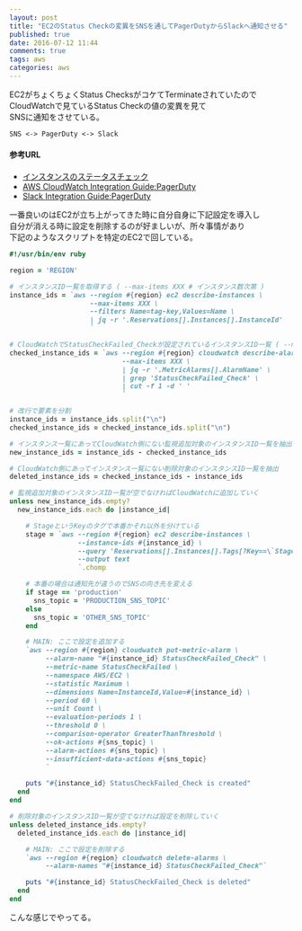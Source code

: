 ```yaml
---
layout: post
title: "EC2のStatus Checkの変異をSNSを通してPagerDutyからSlackへ通知させる"
published: true
date: 2016-07-12 11:44
comments: true
tags: aws
categories: aws
---
```


EC2がちょくちょくStatus ChecksがコケてTerminateされていたので  
CloudWatchで見ているStatus Checkの値の変異を見て  
SNSに通知をさせている。
  
`SNS <-> PagerDuty <-> Slack`
  
#### 参考URL
  
- [インスタンスのステータスチェック](http://docs.aws.amazon.com/ja_jp/AWSEC2/latest/UserGuide/monitoring-system-instance-status-check.html)
- [AWS CloudWatch Integration Guide:PagerDuty](https://www.pagerduty.com/docs/guides/aws-cloudwatch-integration-guide/)
- [Slack Integration Guide:PagerDuty](https://www.pagerduty.com/docs/guides/slack-integration-guide/)

  
一番良いのはEC2が立ち上がってきた時に自分自身に下記設定を導入し  
自分が消える時に設定を削除するのが好ましいが、所々事情があり  
下記のようなスクリプトを特定のEC2で回している。

```rb
#!/usr/bin/env ruby

region = 'REGION'

# インスタンスID一覧を取得する ( --max-items XXX # インスタンス数次第 )
instance_ids = `aws --region #{region} ec2 describe-instances \
                    --max-items XXX \
                    --filters Name=tag-key,Values=Name \
                    | jq -r '.Reservations[].Instances[].InstanceId'
                    `

# CloudWatchでStatusCheckFailed_Checkが設定されているインスタンスID一覧 ( --max-items XXX # インスタンス数次第 )
checked_instance_ids = `aws --region #{region} cloudwatch describe-alarms \
                            --max-items XXX \
                            | jq -r '.MetricAlarms[].AlarmName' \
                            | grep 'StatusCheckFailed_Check' \
                            | cut -f 1 -d ' '
                            `

# 改行で要素を分割
instance_ids = instance_ids.split("\n")
checked_instance_ids = checked_instance_ids.split("\n")

# インスタンス一覧にあってCloudWatch側にない監視追加対象のインスタンスID一覧を抽出
new_instance_ids = instance_ids - checked_instance_ids

# CloudWatch側にあってインスタンス一覧にない削除対象のインスタンスID一覧を抽出
deleted_instance_ids = checked_instance_ids - instance_ids

# 監視追加対象のインスタンスID一覧が空でなければCloudWatchに追加していく
unless new_instance_ids.empty?
  new_instance_ids.each do |instance_id|

    # StageというKeyのタグで本番かそれ以外を分けている
    stage = `aws --region #{region} ec2 describe-instances \
                 --instance-ids #{instance_id} \
                 --query 'Reservations[].Instances[].Tags[?Key==\`Stage\`].Value' \
                 --output text
                 `.chomp

    # 本番の場合は通知先が違うのでSNSの向き先を変える
    if stage == 'production'
      sns_topic = 'PRODUCTION_SNS_TOPIC'
    else
      sns_topic = 'OTHER_SNS_TOPIC'
    end

    # MAIN: ここで設定を追加する
    `aws --region #{region} cloudwatch put-metric-alarm \
         --alarm-name "#{instance_id} StatusCheckFailed_Check" \
         --metric-name StatusCheckFailed \
         --namespace AWS/EC2 \
         --statistic Maximum \
         --dimensions Name=InstanceId,Value=#{instance_id} \
         --period 60 \
         --unit Count \
         --evaluation-periods 1 \
         --threshold 0 \
         --comparison-operator GreaterThanThreshold \
         --ok-actions #{sns_topic} \
         --alarm-actions #{sns_topic} \
         --insufficient-data-actions #{sns_topic}
         `

    puts "#{instance_id} StatusCheckFailed_Check is created"
  end
end

# 削除対象のインスタンスID一覧が空でなければ設定を削除していく
unless deleted_instance_ids.empty?
  deleted_instance_ids.each do |instance_id|

    # MAIN: ここで設定を削除する
    `aws --region #{region} cloudwatch delete-alarms \
         --alarm-names "#{instance_id} StatusCheckFailed_Check"`

    puts "#{instance_id} StatusCheckFailed_Check is deleted"
  end
end
```

こんな感じでやってる。
